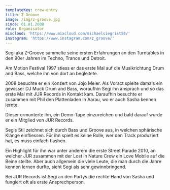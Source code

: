 ```yaml
---
templateKey: crew-entry
title: Z-Groove
image: /img/z-groove.jpg
since: 01.01.2008
role: Organisator
mixcloud: 'https://www.mixcloud.com/michaelsiegrist58/'
instagram: 'https://www.instagram.com/z_groove/'
---
```

Segi aka Z-Groove sammelte seine ersten Erfahrungen an den Turntables in den 90er Jahren im Techno, Trance und Detroit. 

Am Motion Festival 1997 stiess er das erste Mal auf die Musikrichtung Drum and Bass, welche ihn von dort an begleitete. 

2008 besuchte er ein Konzert von Jojo Meier. Als Voract spielte damals ein gewisser DJ Muck Drum and Bass, woraufhin Segi ihn ansprach und so das erste Mal mit JUR Records in Kontakt kam. Daraufhin besuchte er zusammen mit Phil den Plattenladen in Aarau, wo er auch Sasha kennen lernte. 

Dieser ermunterte ihn, ein Demo-Tape einzureichen und bald darauf wurde er ein Mitglied von JUR Records.

Segis Stil zeichnet sich durch Bass und Groove aus, in welchen sphärische Klänge einfliessen. Für ihn spielt es keine Rolle, wer den Track produziert hat, es muss einfach flashen. 

Ein Highlight für ihn war unter anderem die erste Street Parade 2010, an welcher JUR zusammen mit der Lost in Nature Crew ein Love Mobile auf die Beine stellte. Aber auch allgemein die viele Leute, die man durch die Jahre kennen lernen durfte, sieht Segi als sehr gewinnbringend. 

Bei JUR Records ist Segi an den Partys die rechte Hand von Sasha und fungiert oft als erste Ansprechperson.
